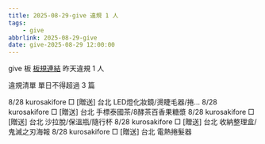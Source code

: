 ```yaml
---
title: 2025-08-29-give 違規 1 人
tags:
    - give
abbrlink: 2025-08-29-give
date: give-2025-08-29 12:00:00
---
```

give 板 [板規連結](https://www.ptt.cc/bbs/give/M.1612495900.A.C32.html)
昨天違規 1 人
<!-- more -->

違規清單
單日不得超過 3 篇

8/28 kurosakifore □ [贈送] 台北 LED燈化妝鏡/燙睫毛器/捲…
8/28 kurosakifore □ [贈送] 台北 手標泰國茶/8酵茶百香果糖漿
8/28 kurosakifore □ [贈送] 台北 沙拉脫/保溫瓶/隨行杯
8/28 kurosakifore □ [贈送] 台北 收納整理盒/鬼滅之刃海報
8/28 kurosakifore □ [贈送] 台北 電熱捲髮器